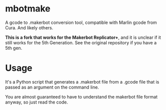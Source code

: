 # mbotmake

A gcode to .makerbot conversion tool, compatible with Marlin gcode from Cura.
And likely others.

**This is a fork that works for the Makerbot Replicator+**, and it is unclear if
it still works for the 5th Generation. See the original repository if you have
a 5th gen.

# Usage

It's a Python script that generates a .makerbot file from a .gcode file that is
passed as an argument on the command line.

You are almost guaranteed to have to understand the makerbot file format
anyway, so just read the code.
